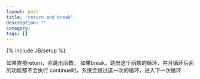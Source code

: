 ```yaml
---
layout: post
title: "return and break"
description: ""
category: 
tags: []
---
```

{% include JB/setup %}


如果直接return，会跳出函数。
如果break，跳出这个函数的循环，并且循环后面的功能都不会执行
continue时，系统会跳过这一次的循环，进入下一次循环